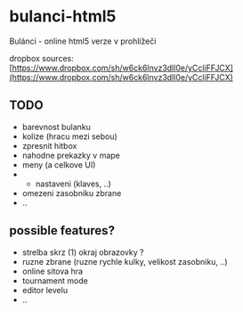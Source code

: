 bulanci-html5
==============

Bulánci - online html5 verze v prohlížeči

dropbox sources: [https://www.dropbox.com/sh/w6ck6lnvz3dll0e/yCcliFFJCX](https://www.dropbox.com/sh/w6ck6lnvz3dll0e/yCcliFFJCX)

## TODO
* barevnost bulanku
* kolize (hracu mezi sebou)
* zpresnit hitbox
* nahodne prekazky v mape
* meny (a celkove UI)
* - nastaveni (klaves, ..)
* omezeni zasobniku zbrane
* ..

## possible features?
* strelba skrz (1) okraj obrazovky ?
* ruzne zbrane (ruzne rychle kulky, velikost zasobniku, ..)
* online sitova hra
* tournament mode
* editor levelu
* ..
